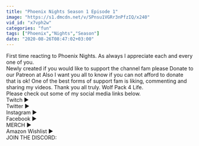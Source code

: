 ```yaml
---
title: "Phoenix Nights Season 1 Episode 1"
image: "https://s1.dmcdn.net/v/SPnsu1VGRr3nPfzIQ/x240"
vid_id: "x7vph2w"
categories: "fun"
tags: ["Phoenix","Nights","Season"]
date: "2020-08-26T08:47:02+03:00"
---
```

First time reacting to Phoenix Nights. As always I appreciate each and every one of you.    <br>Newly created if you would like to support the channel fam please Donate to our Patreon at  Also I want you all to know if you can not afford to donate that is ok! One of the best forms of support fam is liking, commenting and sharing my videos. Thank you all truly. Wolf Pack 4 Life.   <br>Please check out some of my social media links below.   <br>Twitch ►    <br>Twitter ►    <br>Instagram ►    <br>Facebook ►    <br>MERCH ►    <br>Amazon Wishlist ►    <br>JOIN THE DISCORD: 
